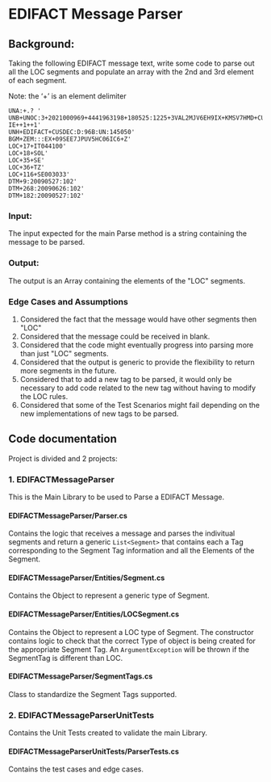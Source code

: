 # EDIFACT Message Parser

## Background:
Taking the following EDIFACT message text, write some code to parse out all the LOC segments and populate an array with the 2nd and 3rd element of each segment.  

Note:  the ‘+’ is an element delimiter
```
UNA:+.? '
UNB+UNOC:3+2021000969+4441963198+180525:1225+3VAL2MJV6EH9IX+KMSV7HMD+CUSDECU-IE++1++1'
UNH+EDIFACT+CUSDEC:D:96B:UN:145050'
BGM+ZEM:::EX+09SEE7JPUV5HC06IC6+Z'
LOC+17+IT044100'
LOC+18+SOL'
LOC+35+SE'
LOC+36+TZ'
LOC+116+SE003033'
DTM+9:20090527:102'
DTM+268:20090626:102'
DTM+182:20090527:102'
```


### Input:
The input expected for the main Parse method is a string containing the message to be parsed.

### Output:
The output is an Array containing the elements of the "LOC" segments.

### Edge Cases and Assumptions 
1. Considered the fact that the message would have other segments then "LOC"
2. Considered that the message could be received in blank.
3. Considered that the code might eventually progress into parsing more than just "LOC" segments.
4. Considered that the output is generic to provide the flexibility to return more segments in the future. 
5. Considered that to add a new tag to be parsed, it would only be necessary to add code related to the new tag without having to modify the LOC rules.
6. Considered that some of the Test Scenarios might fail depending on the new implementations of new tags to be parsed.

## Code documentation
Project is divided and 2 projects:

### 1. EDIFACTMessageParser
This is the Main Library to be used to Parse a EDIFACT Message.

#### EDIFACTMessageParser/Parser.cs
Contains the logic that receives a message and parses the indivitual segments and return a generic `List<Segment>` that contains each a Tag corresponding to the Segment Tag information and all the Elements of the Segment.

#### EDIFACTMessageParser/Entities/Segment.cs
Contains the Object to represent a generic type of Segment.

#### EDIFACTMessageParser/Entities/LOCSegment.cs
Contains the Object to represent a LOC type of Segment. The constructor contains logic to check that the correct Type of object is being created for the appropriate Segment Tag. An `ArgumentException` will be thrown if the SegmentTag is different than LOC.

#### EDIFACTMessageParser/SegmentTags.cs
Class to standardize the Segment Tags supported.


### 2. EDIFACTMessageParserUnitTests
Contains the Unit Tests created to validate the main Library. 

#### EDIFACTMessageParserUnitTests/ParserTests.cs 
Contains the test cases and edge cases.
